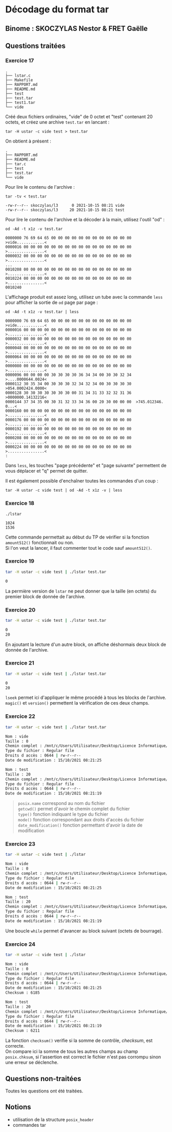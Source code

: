 # Décodage du format tar

## Binome : SKOCZYLAS Nestor & FRET Gaëlle

## Questions traitées


### Exercice 17

```$ tree
.
├── lstar.c
├── Makefile
├── RAPPORT.md
├── README.md
├── test
├── test.tar
├── test1.tar
└── vide
```

Créé deux fichiers ordinaires, "vide" de 0 octet et "test" contenant 20 octets, et créez une archive `test.tar` en lancant :

```$ bash
tar -H ustar -c vide test > test.tar
```

On obtient à présent :

```$ tree
.
├── RAPPORT.md
├── README.md
├── tar.c
├── test
├── test.tar
└── vide
```

Pour lire le contenu de l'archive :

```$ bash
tar -tv < test.tar

-rw-r--r-- skoczylas/l3      0 2021-10-15 08:21 vide
-rw-r--r-- skoczylas/l3     20 2021-10-15 08:21 test
```

Pour lire le contenu de l'archive et la décoder à la main, utilisez l'outil "od" :

```$ bash
od -Ad -t x1z -v test.tar

0000000 76 69 64 65 00 00 00 00 00 00 00 00 00 00 00 00  >vide............<
0000016 00 00 00 00 00 00 00 00 00 00 00 00 00 00 00 00  >................<
0000032 00 00 00 00 00 00 00 00 00 00 00 00 00 00 00 00  >................<
...
0010208 00 00 00 00 00 00 00 00 00 00 00 00 00 00 00 00  >................<
0010224 00 00 00 00 00 00 00 00 00 00 00 00 00 00 00 00  >................<
0010240
```

L'affichage produit est assez long, utilisez un tube avec la commande `less` pour afficher la sortie de `od` page par page :

```$ bash
od -Ad -t x1z -v test.tar | less

0000000 76 69 64 65 00 00 00 00 00 00 00 00 00 00 00 00  >vide............<
0000016 00 00 00 00 00 00 00 00 00 00 00 00 00 00 00 00  >................<
0000032 00 00 00 00 00 00 00 00 00 00 00 00 00 00 00 00  >................<
0000048 00 00 00 00 00 00 00 00 00 00 00 00 00 00 00 00  >................<
0000064 00 00 00 00 00 00 00 00 00 00 00 00 00 00 00 00  >................<
0000080 00 00 00 00 00 00 00 00 00 00 00 00 00 00 00 00  >................<
0000096 00 00 00 00 30 30 30 30 36 34 34 00 30 30 32 34  >....0000644.0024<
0000112 30 35 34 00 30 30 30 32 34 32 34 00 30 30 30 30  >054.0002424.0000<
0000128 30 30 30 30 30 30 30 00 31 34 31 33 32 32 31 36  >0000000.14132216<
0000144 37 34 35 00 30 31 32 33 34 36 00 20 30 00 00 00  >745.012346. 0...<
0000160 00 00 00 00 00 00 00 00 00 00 00 00 00 00 00 00  >................<
0000176 00 00 00 00 00 00 00 00 00 00 00 00 00 00 00 00  >................<
0000192 00 00 00 00 00 00 00 00 00 00 00 00 00 00 00 00  >................<
0000208 00 00 00 00 00 00 00 00 00 00 00 00 00 00 00 00  >................<
0000224 00 00 00 00 00 00 00 00 00 00 00 00 00 00 00 00  >................<
:
```

Dans `less`, les touches "page précédente" et "page suivante" permettent de vous déplacer et "q" permet de quitter.

Il est également possible d'enchaîner toutes les commandes d'un coup :

```$ bash
tar -H ustar -c vide test | od -Ad -t x1z -v | less
```

### Exercice 18

``` $ bash
./lstar

1024
1536
```

Cette commande permettait au début du TP de vérifier si la fonction `amount512()` fonctionnait ou non.<br/>
Si l'on veut la lancer, il faut commenter tout le code sauf `amount512()`.

### Exercice 19

``` bash
tar -H ustar -c vide test | ./lstar test.tar

0
```

La permière version de `lstar` ne peut donner que la taille (en octets) du premier block de donnée de l'archive.

### Exercice 20

``` bash
tar -H ustar -c vide test | ./lstar test.tar

0
20
```

En ajoutant la lecture d'un autre block, on affiche déshormais deux block de donnée de l'archive.

### Exercice 21

``` bash
tar -H ustar -c vide test | ./lstar test.tar

0
20
```

`lseek` permet ici d'appliquer le même procédé à tous les blocks de l'archive.<br/>
`magic()` et `version()` permettent la vérification de ces deux champs.

### Exercice 22

``` bash
tar -H ustar -c vide test | ./lstar test.tar

Nom : vide
Taille : 0
Chemin complet : /mnt/c/Users/Utilisateur/Desktop/Licence Informatique/Semestre 5/Programmation Des Systèmes/pds/tar
Type du fichier : Regular file
Droits d accès : 0644 | rw-r--r--
Date de modification : 15/10/2021 08:21:25

Nom : test
Taille : 20
Chemin complet : /mnt/c/Users/Utilisateur/Desktop/Licence Informatique/Semestre 5/Programmation Des Systèmes/pds/tar
Type du fichier : Regular file
Droits d accès : 0644 | rw-r--r--
Date de modification : 15/10/2021 08:21:19
```

> `posix.name` correspond au nom du fichier<br/>
`getcwd()` permet d'avoir le chemin complet du fichier<br/>
`type()` fonction indiquant le type du fichier<br/>
`mode()` fonction correspondant aux droits d'accès du fichier<br/>
`date_modification()` fonction permettant d'avoir la date de modification

### Exercice 23

``` bash
tar -H ustar -c vide test | ./lstar

Nom : vide
Taille : 0
Chemin complet : /mnt/c/Users/Utilisateur/Desktop/Licence Informatique/Semestre 5/Programmation Des Systèmes/pds/tar
Type du fichier : Regular file
Droits d accès : 0644 | rw-r--r--
Date de modification : 15/10/2021 08:21:25

Nom : test
Taille : 20
Chemin complet : /mnt/c/Users/Utilisateur/Desktop/Licence Informatique/Semestre 5/Programmation Des Systèmes/pds/tar
Type du fichier : Regular file
Droits d accès : 0644 | rw-r--r--
Date de modification : 15/10/2021 08:21:19
```

Une boucle `while` permet d'avancer au block suivant (octets de bourrage).

### Exercice 24

``` bash
tar -H ustar -c vide test | ./lstar

Nom : vide
Taille : 0
Chemin complet : /mnt/c/Users/Utilisateur/Desktop/Licence Informatique/Semestre 5/Programmation Des Systèmes/pds/tar
Type du fichier : Regular file
Droits d accès : 0644 | rw-r--r--
Date de modification : 15/10/2021 08:21:25
Checksum : 6185

Nom : test
Taille : 20
Chemin complet : /mnt/c/Users/Utilisateur/Desktop/Licence Informatique/Semestre 5/Programmation Des Systèmes/pds/tar
Type du fichier : Regular file
Droits d accès : 0644 | rw-r--r--
Date de modification : 15/10/2021 08:21:19
Checksum : 6211
```

La fonction `checksum()` verifie si la somme de contrôle, *checksum*, est correcte.<br/>
On compare ici la somme de tous les autres champs au champ `posix.chksum`, si l'assertion est correct le fichier n'est pas corrompu sinon une erreur se déclenche.

## Questions non-traitées

Toutes les questions ont été traitées.

## Notions

* utilisation de la structure `posix_header`
* commandes tar
